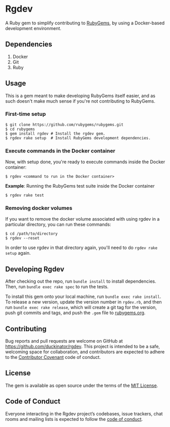# Rgdev

A Ruby gem to simplify contributing to [RubyGems](https://github.com/rubygems/rubygems),
by using a Docker-based development environment.

## Dependencies

1. Docker
2. Git
3. Ruby

## Usage

This is a gem meant to make developing RubyGems itself easier, and as such
doesn't make much sense if you're not contributing to RubyGems.

### First-time setup

    $ git clone https://github.com/rubygems/rubygems.git
    $ cd rubygems
    $ gem install rgdev # Install the rgdev gem.
    $ rgdev rake setup  # Install RubyGems development dependencies.

### Execute commands in the Docker container

Now, with setup done, you're ready to execute commands inside the Docker container:

    $ rgdev <command to run in the Docker container>

**Example**: Running the RubyGems test suite inside the Docker container

    $ rgdev rake test

### Removing docker volumes

If you want to remove the docker volume associated with using rgdev in a
particular directory, you can run these commands:

    $ cd /path/to/directory
    $ rgdev --reset

In order to use rgdev in that directory again, you'll need to do `rgdev
rake setup` again.

## Developing Rgdev

After checking out the repo, run `bundle install` to install dependencies. Then, run `bundle exec rake spec` to run the tests.

To install this gem onto your local machine, run `bundle exec rake install`. To release a new version, update the version number in `rgdev.rb`, and then run `bundle exec rake release`, which will create a git tag for the version, push git commits and tags, and push the `.gem` file to [rubygems.org](https://rubygems.org).

## Contributing

Bug reports and pull requests are welcome on GitHub at https://github.com/duckinator/rgdev. This project is intended to be a safe, welcoming space for collaboration, and contributors are expected to adhere to the [Contributor Covenant](http://contributor-covenant.org) code of conduct.

## License

The gem is available as open source under the terms of the [MIT License](https://opensource.org/licenses/MIT).

## Code of Conduct

Everyone interacting in the Rgdev project’s codebases, issue trackers, chat rooms and mailing lists is expected to follow the [code of conduct](https://github.com/duckinator/rgdev/blob/master/CODE_OF_CONDUCT.md).
